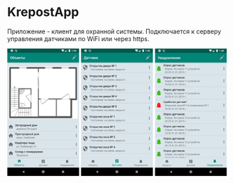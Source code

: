# KrepostApp
Приложение - клиент для охранной системы. Подключается к серверу управления датчиками по WiFi или через https.  

![](docs/screen.jpg) 
